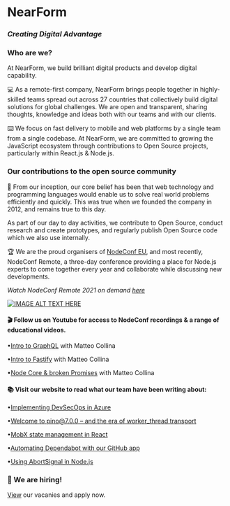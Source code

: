 # NearForm
### *Creating Digital Advantage* 

### Who are we? 

At NearForm, we build brilliant digital products and develop digital capability.

:computer: As a remote-first company, NearForm brings people together in highly-skilled teams spread out across 27 countries that collectively build digital solutions for global challenges. We are open and transparent, sharing thoughts, knowledge and ideas both with our teams and with our clients. 

:keyboard: We focus on fast delivery to mobile and web platforms by a single team from a single codebase. At NearForm, we are committed to growing the JavaScript ecosystem through contributions to Open Source projects, particularly within React.js & Node.js. 

### Our contributions to the open source community

:busts_in_silhouette: From our inception, our core belief has been that web technology and programming languages would enable us to solve real world problems efficiently and quickly. This was true when we founded the company in 2012,  and remains true to this day.

As part of our day to day activities, we contribute to Open Source, conduct research and create prototypes, and regularly publish Open Source code which we also use internally. 

:trophy: We are the proud organisers of [NodeConf EU](https://twitter.com/nodeconfremote), and most recently, NodeConf Remote, a three-day conference providing a place for Node.js experts to come together every year and collaborate while discussing new developments.

*Watch NodeConf Remote 2021 on demand [here](https://youtube.com/playlist?list=PL0CdgOSSGlBbvNDKMs1RTA-NS-ZwtUm0G)*

[![IMAGE ALT TEXT HERE](https://img.youtube.com/vi/vETUVN-KEgc/0.jpg)](https://youtu.be/vETUVN-KEgc)

#### :clapper: Follow us on Youtube for access to NodeConf recordings & a range of educational videos. 

•[Intro to GraphQL](https://www.youtube.com/watch?v=-pZM1MiHfWo) with Matteo Collina

•[Intro to Fastify](https://www.youtube.com/watch?v=FQu8FnTzOR0) with Matteo Collina

•[Node Core & broken Promises](https://www.youtube.com/watch?v=qOHgQAV2ydo) with Matteo Collina 


#### :books: Visit our website to read what our team have been writing about: 

•[Implementing DevSecOps in Azure](https://www.nearform.com/blog/getting-devsecops-right-in-azure/)

•[Welcome to pino@7.0.0 – and the era of worker_thread transport
](https://www.nearform.com/blog/pino7-0-0-pino-transport-worker_thread-transport/)

•[MobX state management in React](https://www.nearform.com/blog/mobx-state-management-in-react/)

•[Automating Dependabot with our GitHub app
](https://www.nearform.com/blog/github-dependabot-automation/)

•[Using AbortSignal in Node.js](https://www.nearform.com/blog/using-abortsignal-in-node-js/)

### :round_pushpin: We are hiring!
[View](https://www.nearform.com/careers/) our vacanies and apply now. 
